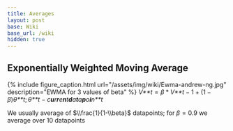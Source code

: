 ```yaml
---
title: Averages
layout: post
base: Wiki
base_url: /wiki
hidden: true
---
```


Exponentially Weighted Moving Average
-------------------------------------

{% include figure_caption.html url="/assets/img/wiki/Ewma-andrew-ng.jpg" description="EWMA for 3 values of beta" %} *V**t* = *β* \* *V**t* − 1 + (1 − *β*)*θ**t*; *θ**t* − *c**u**r**r**e**n**t**d**a**t**a**p**o**i**n**t*

We usually average of $\\frac{1}{1-\\beta}$ datapoints; for *β* = 0.9 we average over 10 datapoints
